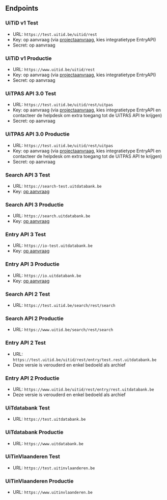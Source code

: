 ---
---

## Endpoints

### UiTiD v1 Test

* URL: ```https://test.uitid.be/uitid/rest```
* Key: op aanvraag (via [projectaanvraag](https://projectaanvraag.uitdatabank.be), kies integratietype EntryAPI)
* Secret: op aanvraag

### UiTiD v1 Productie

* URL: ```https://www.uitid.be/uitid/rest```
* Key: op aanvraag (via [projectaanvraag](https://projectaanvraag.uitdatabank.be), kies integratietype EntryAPI)
* Secret: op aanvraag

### UiTPAS API 3.0 Test

* URL: ```https://test.uitid.be/uitid/rest/uitpas```
* Key: op aanvraag (via [projectaanvraag](https://projectaanvraag.uitdatabank.be), kies integratietype EntryAPI en contacteer de helpdesk om extra toegang tot de UiTPAS API te krijgen)
* Secret: op aanvraag

### UiTPAS API 3.0 Productie

* URL: ```https://test.uitid.be/uitid/rest/uitpas```
* Key: op aanvraag (via [projectaanvraag](https://projectaanvraag.uitdatabank.be), kies integratietype EntryAPI en contacteer de helpdesk om extra toegang tot de UiTPAS API te krijgen)
* Secret: op aanvraag

### Search API 3 Test

* URL: ```https://search-test.uitdatabank.be```
* Key: [op aanvraag](https://projectaanvraag.uitdatabank.be)

### Search API 3 Productie

* URL: ```https://search.uitdatabank.be```
* Key: [op aanvraag](https://projectaanvraag.uitdatabank.be)

### Entry API 3 Test

* URL: ```https://io-test.uitdatabank.be```
* Key: [op aanvraag](https://projectaanvraag.uitdatabank.be)

### Entry API 3 Productie

* URL: ```https://io.uitdatabank.be```
* Key: [op aanvraag](https://projectaanvraag.uitdatabank.be)

### Search API 2 Test

* URL: ```https://test.uitid.be/search/rest/search```

### Search API 2 Productie

* URL: ```https://www.uitid.be/search/rest/search```

### Entry API 2 Test

* URL: ```https://test.uitid.be/uitid/rest/entry/test.rest.uitdatabank.be```
* Deze versie is verouderd en enkel bedoeld als archief

### Entry API 2 Productie

* URL: ```https://www.uitid.be/uitid/rest/entry/rest.uitdatabank.be```
* Deze versie is verouderd en enkel bedoeld als archief

### UiTdatabank Test

* URL: ```https://test.uitdatabank.be```

### UiTdatabank Productie

* URL: ```https://www.uitdatabank.be```

### UiTinVlaanderen Test

* URL: ```https://test.uitinvlaanderen.be```

### UiTinVlaanderen Productie

* URL: ```https://www.uitinvlaanderen.be```
